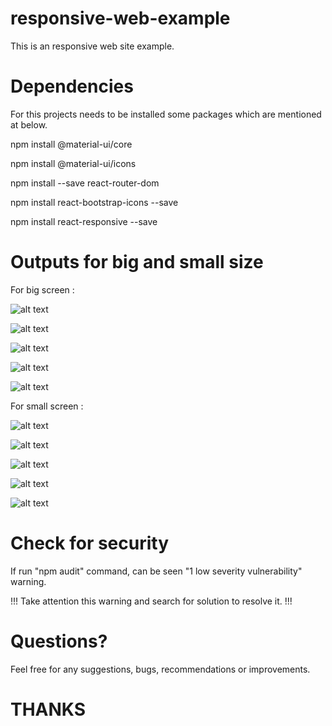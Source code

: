 # responsive-web-example

This is an responsive web site example.  

# Dependencies

For this projects needs to be installed some packages which are mentioned at below.

npm install @material-ui/core

npm install @material-ui/icons

npm install --save react-router-dom

npm install react-bootstrap-icons --save

npm install react-responsive --save

# Outputs for big and small size

For big screen :

![alt text](./src/outputs/HomePage.jpg)

![alt text](./src/outputs/ListPage.jpg)

![alt text](./src/outputs/ServicePage.jpg)

![alt text](./src/outputs/AboutPage.jpg)

![alt text](./src/outputs/ContactPage.jpg)

For small screen :

![alt text](./src/outputs/HomeSmall.jpg)

![alt text](./src/outputs/ListSmall.jpg)

![alt text](./src/outputs/ServicesSmall.jpg)

![alt text](./src/outputs/AboutSmall.jpg)

![alt text](./src/outputs/ContactSmall.jpg)

# Check for security

If run "npm audit" command, can be seen "1 low severity vulnerability" warning. 

!!! Take attention this warning and search for solution to resolve it.  !!!
 
# Questions?

Feel free for any suggestions, bugs, recommendations or improvements.

# THANKS
